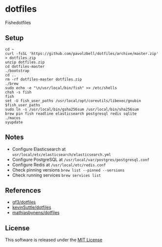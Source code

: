 # dotfiles

Fishedotfiles

## Setup

    cd ~
    curl -fsSL 'https://github.com/pavolzbell/dotfiles/archive/master.zip' > dotfiles.zip
    unzip dotfiles.zip
    cd dotfiles-master
    ./bootstrap
    cd ..
    rm -rf dotfiles-master dotfiles.zip
    ./brew
    sudo echo -e "\n/usr/local/bin/fish" >> /etc/shells
    chsh -s fish
    fish
    set -U fish_user_paths /usr/local/opt/coreutils/libexec/gnubin $fish_user_paths
    sudo ln -s /usr/local/bin/gsha256sum /usr/local/bin/sha256sum
    brew pin fish readline elasticsearch postgresql redis sqlite
    ./macos
    syupdate

## Notes

* Configure Elasticsearch at `usr/local/etc/elasticsearch/elasticsearch.yml`
* Configure PostgreSQL at `/usr/local/var/postgres/postgresql.conf`
* Configure Redis at `/usr/local/etc/redis.conf`
* Check pinning versions `brew list --pinned --versions`
* Check running services `brew services list`

## References

* [gf3/dotfiles](https://github.com/gf3/dotfiles)
* [kevinSuttle/dotfiles](https://github.com/kevinSuttle/dotfiles)
* [mathiasbynens/dotfiles](https://github.com/mathiasbynens/dotfiles)

## License

This software is released under the [MIT License](LICENSE.md)
